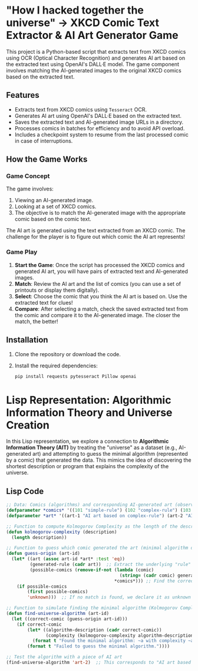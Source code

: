 # "How I hacked together the universe" -> XKCD Comic Text Extractor & AI Art Generator Game

This project is a Python-based script that extracts text from XKCD comics using OCR (Optical Character Recognition) and generates AI art based on the extracted text using OpenAI's DALL·E model. The game component involves matching the AI-generated images to the original XKCD comics based on the extracted text.

## Features
- Extracts text from XKCD comics using `Tesseract` OCR.
- Generates AI art using OpenAI's DALL·E based on the extracted text.
- Saves the extracted text and AI-generated image URLs in a directory.
- Processes comics in batches for efficiency and to avoid API overload.
- Includes a checkpoint system to resume from the last processed comic in case of interruptions.

## How the Game Works

### Game Concept

The game involves:
1. Viewing an AI-generated image.
2. Looking at a set of XKCD comics.
3. The objective is to match the AI-generated image with the appropriate comic based on the comic text.

The AI art is generated using the text extracted from an XKCD comic. The challenge for the player is to figure out which comic the AI art represents!

### Game Play
1. **Start the Game**: Once the script has processed the XKCD comics and generated AI art, you will have pairs of extracted text and AI-generated images.
2. **Match**: Review the AI art and the list of comics (you can use a set of printouts or display them digitally).
3. **Select**: Choose the comic that you think the AI art is based on. Use the extracted text for clues!
4. **Compare**: After selecting a match, check the saved extracted text from the comic and compare it to the AI-generated image. The closer the match, the better!

## Installation

1. Clone the repository or download the code.

2. Install the required dependencies:

   ```bash
   pip install requests pytesseract Pillow openai


# Lisp Representation: Algorithmic Information Theory and Universe Creation

In this Lisp representation, we explore a connection to **Algorithmic Information Theory (AIT)** by treating the "universe" as a dataset (e.g., AI-generated art) and attempting to guess the minimal algorithm (represented by a comic) that generated the data. This mimics the idea of discovering the shortest description or program that explains the complexity of the universe.

## Lisp Code

```lisp
;; Data: Comics (algorithms) and corresponding AI-generated art (observations)
(defparameter *comics* '((101 "simple-rule") (102 "complex-rule") (103 "universe-rule")))
(defparameter *art* '((art-1 "AI art based on complex-rule") (art-2 "AI art based on universe-rule")))

;; Function to compute Kolmogorov Complexity as the length of the description (simplified)
(defun kolmogorov-complexity (description)
  (length description))

;; Function to guess which comic generated the art (minimal algorithm derivation)
(defun guess-origin (art-id)
  (let* ((art (assoc art-id *art* :test 'eq))
         (generated-rule (cadr art))  ;; Extract the underlying "rule" that generated the AI art
         (possible-comics (remove-if-not (lambda (comic)
                                           (string= (cadr comic) generated-rule))
                                         *comics*))) ;; Find the correct "algorithm" that matches the rule
    (if possible-comics
        (first possible-comics)
        'unknown)))  ;; If no match is found, we declare it as unknown

;; Function to simulate finding the minimal algorithm (Kolmogorov Complexity principle)
(defun find-universe-algorithm (art-id)
  (let ((correct-comic (guess-origin art-id)))
    (if correct-comic
        (let* ((algorithm-description (cadr correct-comic))
               (complexity (kolmogorov-complexity algorithm-description)))
          (format t "Found the minimal algorithm: ~a with complexity ~a~%" (car correct-comic) complexity))
        (format t "Failed to guess the minimal algorithm."))))

;; Test the algorithm with a piece of AI art
(find-universe-algorithm 'art-2)  ;; This corresponds to "AI art based on universe-rule"
